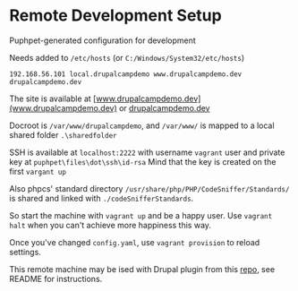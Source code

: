 # Remote Development Setup
Puphpet-generated configuration for development

Needs added to `/etc/hosts` (or `C:/Windows/System32/etc/hosts`)

`192.168.56.101 local.drupalcampdemo www.drupalcampdemo.dev drupalcampdemo.dev`

The site is available at [www.drupalcampdemo.dev](www.drupalcampdemo.dev) or [drupalcampdemo.dev](drupalcampdemo.dev)

Docroot is `/var/www/drupalcampdemo`, and `/var/www/` is mapped to a local shared folder `.\sharedfolder`

SSH is available at `localhost:2222` with username `vagrant` user and private key at `puphpet\files\dot\ssh\id-rsa`
Mind that the key is created on the first `vargant up`


Also phpcs' standard directory `/usr/share/php/PHP/CodeSniffer/Standards/` is shared and linked with `./codeSnifferStandards`.


So start the machine with `vagrant up` and be a happy user. Use `vagrant halt` when you can't achieve more happiness this way.

Once you've changed `config.yaml`, use `vagrant provision` to reload settings.



This remote machine may be ised with Drupal plugin from this [repo](https://github.com/Leneshka/DrupalDemoModule), see README for instructions.